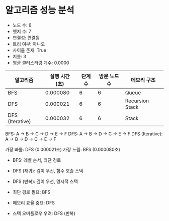# 알고리즘 성능 분석

- 노드 수: 6
- 엣지 수: 7
- 연결성: 연결됨
- 트리 여부: 아니오
- 사이클 존재: True
- 지름: 3
- 평균 클러스터링 계수: 0.0000

| 알고리즘 | 실행 시간 (초) | 단계 수 | 방문 노드 수 | 메모리 구조 |
|----------|----------------|---------|--------------|-------------|
| BFS | 0.000080 | 6 | 6 | Queue |
| DFS | 0.000021 | 6 | 6 | Recursion Stack |
| DFS (Iterative) | 0.000032 | 6 | 6 | Stack |

BFS: A → B → C → D → E → F
DFS: A → B → D → C → E → F
DFS (Iterative): A → B → D → C → E → F

가장 빠름: DFS (0.000021초)
가장 느림: BFS (0.000080초)

- BFS: 레벨 순서, 최단 경로
- DFS (재귀): 깊이 우선, 함수 호출 스택
- DFS (반복): 깊이 우선, 명시적 스택

- 최단 경로 필요: BFS
- 메모리 효율 중요: DFS
- 스택 오버플로우 우려: DFS (반복)